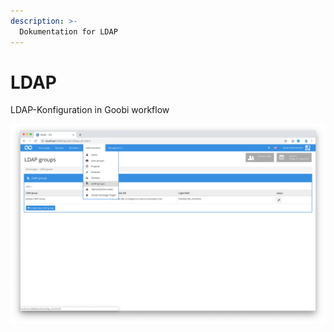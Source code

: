 ```yaml
---
description: >-
  Dokumentation for LDAP
---
```


# LDAP

LDAP-Konfiguration in Goobi workflow

![LDAP](screen_01_en.png)